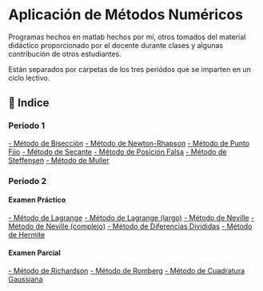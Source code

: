 <h1>Aplicación de Métodos Numéricos</h1>
<p>Programas hechos en matlab hechos por mí, otros tomados del material didáctico proporcionado por el docente durante clases y algunas contribución de otros estudiantes.</p>
<p>Están separados por carpetas de los tres periódos que se imparten en un ciclo lectivo.</p>

<h2>📂 Indice</h2>
<h3>Período 1</h3>

<a href="https://github.com/i-ashy/Aplicacion_de_Metodos_Numericos/blob/main/Periódo%201%20-%20Interpolación%20y%20aproximación%20lineal%20con%20una%20variable/biseccion.m">- Método de Bisección</a>
<a href="https://github.com/i-ashy/Aplicacion_de_Metodos_Numericos/blob/main/Periódo%201%20-%20Interpolación%20y%20aproximación%20lineal%20con%20una%20variable/newton_rhapson.m">- Método de Newton-Rhapson</a>
<a href="https://github.com/i-ashy/Aplicacion_de_Metodos_Numericos/blob/main/Periódo%201%20-%20Interpolación%20y%20aproximación%20lineal%20con%20una%20variable/punto_fijo.m">- Método de Punto Fijo</a>
<a href="https://github.com/i-ashy/Aplicacion_de_Metodos_Numericos/blob/main/Periódo%201%20-%20Interpolación%20y%20aproximación%20lineal%20con%20una%20variable/secante.m">- Método de Secante</a>
<a href="https://github.com/i-ashy/Aplicacion_de_Metodos_Numericos/blob/main/Periódo%201%20-%20Interpolación%20y%20aproximación%20lineal%20con%20una%20variable/posicion_falsa.m">- Método de Posición Falsa</a>
<a href="https://github.com/i-ashy/Aplicacion_de_Metodos_Numericos/blob/main/Periódo%201%20-%20Interpolación%20y%20aproximación%20lineal%20con%20una%20variable/stteffensen.m">- Método de Steffensen</a>
<a href="https://github.com/i-ashy/Aplicacion_de_Metodos_Numericos/blob/main/Periódo%201%20-%20Interpolación%20y%20aproximación%20lineal%20con%20una%20variable/muller.m">- Método de Muller</a>
<h3>Período 2</h3>
<h4>Examen Práctico</h4>
<a href="https://github.com/i-ashy/Aplicacion_de_Metodos_Numericos/blob/main/Peri%C3%B3do%202/Pr%C3%A1ctico%202%20-%20Interpolaci%C3%B3n/lagrange.m">- Método de Lagrange</a>
<a href="https://github.com/i-ashy/Aplicacion_de_Metodos_Numericos/blob/main/Peri%C3%B3do%202/Pr%C3%A1ctico%202%20-%20Interpolaci%C3%B3n/lagrange_largo.m">- Método de Lagrange (largo)</a>
<a href="https://github.com/i-ashy/Aplicacion_de_Metodos_Numericos/blob/main/Peri%C3%B3do%202/Pr%C3%A1ctico%202%20-%20Interpolaci%C3%B3n/neville_normal.m">- Método de Neville</a>
<a href="https://github.com/i-ashy/Aplicacion_de_Metodos_Numericos/blob/main/Peri%C3%B3do%202/Pr%C3%A1ctico%202%20-%20Interpolaci%C3%B3n/neville_complejo.m">- Método de Neville (complejo)</a>
<a href="https://github.com/i-ashy/Aplicacion_de_Metodos_Numericos/blob/main/Peri%C3%B3do%202/Pr%C3%A1ctico%202%20-%20Interpolaci%C3%B3n/diferencias_divididas.m">- Método de Diferencias Divididas</a>
<a href="https://github.com/i-ashy/Aplicacion_de_Metodos_Numericos/blob/main/Peri%C3%B3do%202/Pr%C3%A1ctico%202%20-%20Interpolaci%C3%B3n/hermite.m">- Método de Hermite</a>
<h4>Examen Parcial</h4>
<a href="https://github.com/i-ashy/Aplicacion_de_Metodos_Numericos/blob/main/Peri%C3%B3do%202/Parcial%202%20-%20Derivaci%C3%B3n%20e%20integraci%C3%B3n%20num%C3%A9rica/Richardson.m">- Método de Richardson</a>
<a href="https://github.com/i-ashy/Aplicacion_de_Metodos_Numericos/blob/main/Peri%C3%B3do%202/Parcial%202%20-%20Derivaci%C3%B3n%20e%20integraci%C3%B3n%20num%C3%A9rica/Romberg.m">- Método de Romberg</a>
<a href="https://github.com/i-ashy/Aplicacion_de_Metodos_Numericos/blob/main/Peri%C3%B3do%202/Parcial%202%20-%20Derivaci%C3%B3n%20e%20integraci%C3%B3n%20num%C3%A9rica/Cuadratura_gaussiana.m">- Método de Cuadratura Gaussiana</a>
